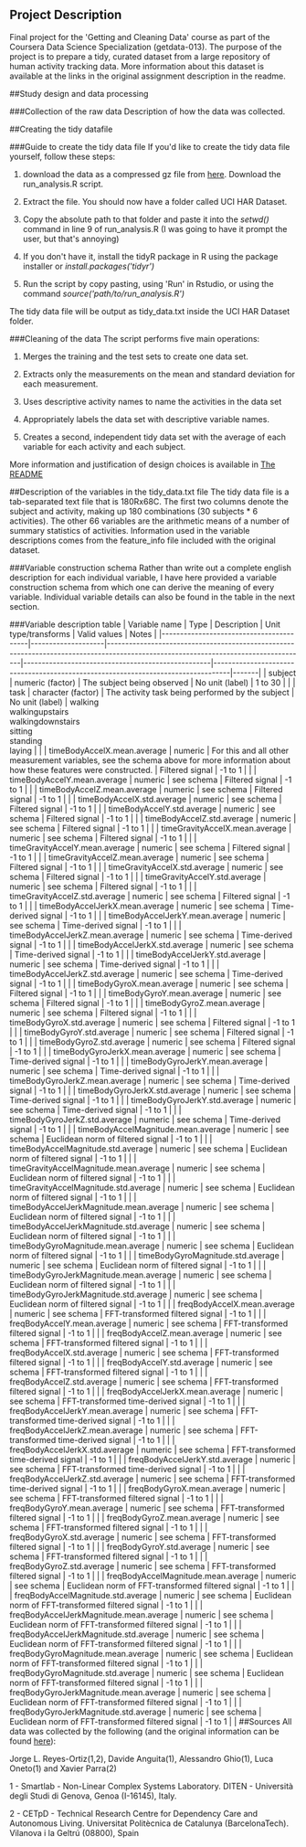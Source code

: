 ## Project Description
Final project for the 'Getting and Cleaning Data' course as part of the Coursera Data Science Specialization (getdata-013). The purpose of the project is to prepare a tidy, curated dataset from a large repository of human activity tracking data. More information about this dataset is available at the links in the original assignment description in the readme. 
 
##Study design and data processing
 
###Collection of the raw data
Description of how the data was collected.
 
##Creating the tidy datafile
 
###Guide to create the tidy data file
If you'd like to create the tidy data file yourself, follow these steps: 

1. download the data as a compressed gz file from [here](https://d396qusza40orc.cloudfront.net/getdata%2Fprojectfiles%2FUCI%20HAR%20Dataset.zip). Download the run_analysis.R script.

2. Extract the file. You should now have a folder called UCI HAR Dataset. 

3. Copy the absolute path to that folder and paste it into the *setwd()* command in line 9 of run_analysis.R (I was going to have it prompt the user, but that's annoying)

4. If you don't have it, install the tidyR package in R using the package installer or *install.packages('tidyr')*

5. Run the script by copy pasting, using 'Run' in Rstudio, or using the command *source('path/to/run_analysis.R')*

The tidy data file will be output as tidy_data.txt inside the UCI HAR Dataset folder.
 
###Cleaning of the data
The script performs five main operations:
1. Merges the training and the test sets to create one data set.

2. Extracts only the measurements on the mean and standard deviation for each measurement. 

3. Uses descriptive activity names to name the activities in the data set

4. Appropriately labels the data set with descriptive variable names. 

5. Creates a second, independent tidy data set with the average of each variable for each activity and each subject.

More information and justification of design choices is available in [The README](README.md)
 
##Description of the variables in the tidy_data.txt file
The tidy data file is a tab-separated text file that is 180Rx68C. The first two columns denote the subject and activity, making up 180 combinations (30 subjects * 6 activities). The other 66 variables are the arithmetic means of a number of summary statistics of activities. Information used in the variable descriptions comes from the feature_info file included with the original dataset. 

###Variable construction schema
Rather than write out a complete english description for each individual variable, I have here provided a variable construction schema from which one can derive the meaning of every variable. Individual variable details can also be found in the table in the next section. 

###Variable description table
| Variable name                           | Type               | Description                                                                                                                        | Unit type/transforms                              | Valid values                                                                     | Notes |
|-----------------------------------------|--------------------|------------------------------------------------------------------------------------------------------------------------------------|---------------------------------------------------|----------------------------------------------------------------------------------|-------|
| subject                                 | numeric (factor)   | The subject being observed                                                                                                         | No unit (label)                                   | 1 to 30                                                                          |       |
| task                                    | character (factor) | The activity task being performed by the subject                                                                                   | No unit (label)                                   | walking<br>walkingupstairs<br>walkingdownstairs<br>sitting<br>standing<br>laying |       |
| timeBodyAccelX.mean.average             | numeric            | For this and all other measurement variables, see the schema above for more information about how these features were constructed. | Filtered signal                                   | -1 to 1                                                                          |       |
| timeBodyAccelY.mean.average             | numeric            | see schema                                                                                                                         | Filtered signal                                   | -1 to 1                                                                          |       |
| timeBodyAccelZ.mean.average             | numeric            | see schema                                                                                                                         | Filtered signal                                   | -1 to 1                                                                          |       |
| timeBodyAccelX.std.average              | numeric            | see schema                                                                                                                         | Filtered signal                                   | -1 to 1                                                                          |       |
| timeBodyAccelY.std.average              | numeric            | see schema                                                                                                                         | Filtered signal                                   | -1 to 1                                                                          |       |
| timeBodyAccelZ.std.average              | numeric            | see schema                                                                                                                         | Filtered signal                                   | -1 to 1                                                                          |       |
| timeGravityAccelX.mean.average          | numeric            | see schema                                                                                                                         | Filtered signal                                   | -1 to 1                                                                          |       |
| timeGravityAccelY.mean.average          | numeric            | see schema                                                                                                                         | Filtered signal                                   | -1 to 1                                                                          |       |
| timeGravityAccelZ.mean.average          | numeric            | see schema                                                                                                                         | Filtered signal                                   | -1 to 1                                                                          |       |
| timeGravityAccelX.std.average           | numeric            | see schema                                                                                                                         | Filtered signal                                   | -1 to 1                                                                          |       |
| timeGravityAccelY.std.average           | numeric            | see schema                                                                                                                         | Filtered signal                                   | -1 to 1                                                                          |       |
| timeGravityAccelZ.std.average           | numeric            | see schema                                                                                                                         | Filtered signal                                   | -1 to 1                                                                          |       |
| timeBodyAccelJerkX.mean.average         | numeric            | see schema                                                                                                                         | Time-derived signal                               | -1 to 1                                                                          |       |
| timeBodyAccelJerkY.mean.average         | numeric            | see schema                                                                                                                         | Time-derived signal                               | -1 to 1                                                                          |       |
| timeBodyAccelJerkZ.mean.average         | numeric            | see schema                                                                                                                         | Time-derived signal                               | -1 to 1                                                                          |       |
| timeBodyAccelJerkX.std.average          | numeric            | see schema                                                                                                                         | Time-derived signal                               | -1 to 1                                                                          |       |
| timeBodyAccelJerkY.std.average          | numeric            | see schema                                                                                                                         | Time-derived signal                               | -1 to 1                                                                          |       |
| timeBodyAccelJerkZ.std.average          | numeric            | see schema                                                                                                                         | Time-derived signal                               | -1 to 1                                                                          |       |
| timeBodyGyroX.mean.average              | numeric            | see schema                                                                                                                         | Filtered signal                                   | -1 to 1                                                                          |       |
| timeBodyGyroY.mean.average              | numeric            | see schema                                                                                                                         | Filtered signal                                   | -1 to 1                                                                          |       |
| timeBodyGyroZ.mean.average              | numeric            | see schema                                                                                                                         | Filtered signal                                   | -1 to 1                                                                          |       |
| timeBodyGyroX.std.average               | numeric            | see schema                                                                                                                         | Filtered signal                                   | -1 to 1                                                                          |       |
| timeBodyGyroY.std.average               | numeric            | see schema                                                                                                                         | Filtered signal                                   | -1 to 1                                                                          |       |
| timeBodyGyroZ.std.average               | numeric            | see schema                                                                                                                         | Filtered signal                                   | -1 to 1                                                                          |       |
| timeBodyGyroJerkX.mean.average          | numeric            | see schema                                                                                                                         | Time-derived signal                               | -1 to 1                                                                          |       |
| timeBodyGyroJerkY.mean.average          | numeric            | see schema                                                                                                                         | Time-derived signal                               | -1 to 1                                                                          |       |
| timeBodyGyroJerkZ.mean.average          | numeric            | see schema                                                                                                                         | Time-derived signal                               | -1 to 1                                                                          |       |
| timeBodyGyroJerkX.std.average           | numeric            | see schema                                                                                                                         | Time-derived signal                               | -1 to 1                                                                          |       |
| timeBodyGyroJerkY.std.average           | numeric            | see schema                                                                                                                         | Time-derived signal                               | -1 to 1                                                                          |       |
| timeBodyGyroJerkZ.std.average           | numeric            | see schema                                                                                                                         | Time-derived signal                               | -1 to 1                                                                          |       |
| timeBodyAccelMagnitude.mean.average     | numeric            | see schema                                                                                                                         | Euclidean norm of filtered signal                 | -1 to 1                                                                          |       |
| timeBodyAccelMagnitude.std.average      | numeric            | see schema                                                                                                                         | Euclidean norm of filtered signal                 | -1 to 1                                                                          |       |
| timeGravityAccelMagnitude.mean.average  | numeric            | see schema                                                                                                                         | Euclidean norm of filtered signal                 | -1 to 1                                                                          |       |
| timeGravityAccelMagnitude.std.average   | numeric            | see schema                                                                                                                         | Euclidean norm of filtered signal                 | -1 to 1                                                                          |       |
| timeBodyAccelJerkMagnitude.mean.average | numeric            | see schema                                                                                                                         | Euclidean norm of filtered signal                 | -1 to 1                                                                          |       |
| timeBodyAccelJerkMagnitude.std.average  | numeric            | see schema                                                                                                                         | Euclidean norm of filtered signal                 | -1 to 1                                                                          |       |
| timeBodyGyroMagnitude.mean.average      | numeric            | see schema                                                                                                                         | Euclidean norm of filtered signal                 | -1 to 1                                                                          |       |
| timeBodyGyroMagnitude.std.average       | numeric            | see schema                                                                                                                         | Euclidean norm of filtered signal                 | -1 to 1                                                                          |       |
| timeBodyGyroJerkMagnitude.mean.average  | numeric            | see schema                                                                                                                         | Euclidean norm of filtered signal                 | -1 to 1                                                                          |       |
| timeBodyGyroJerkMagnitude.std.average   | numeric            | see schema                                                                                                                         | Euclidean norm of filtered signal                 | -1 to 1                                                                          |       |
| freqBodyAccelX.mean.average             | numeric            | see schema                                                                                                                         | FFT-transformed filtered signal                   | -1 to 1                                                                          |       |
| freqBodyAccelY.mean.average             | numeric            | see schema                                                                                                                         | FFT-transformed filtered signal                   | -1 to 1                                                                          |       |
| freqBodyAccelZ.mean.average             | numeric            | see schema                                                                                                                         | FFT-transformed filtered signal                   | -1 to 1                                                                          |       |
| freqBodyAccelX.std.average              | numeric            | see schema                                                                                                                         | FFT-transformed filtered signal                   | -1 to 1                                                                          |       |
| freqBodyAccelY.std.average              | numeric            | see schema                                                                                                                         | FFT-transformed filtered signal                   | -1 to 1                                                                          |       |
| freqBodyAccelZ.std.average              | numeric            | see schema                                                                                                                         | FFT-transformed filtered signal                   | -1 to 1                                                                          |       |
| freqBodyAccelJerkX.mean.average         | numeric            | see schema                                                                                                                         | FFT-transformed time-derived signal               | -1 to 1                                                                          |       |
| freqBodyAccelJerkY.mean.average         | numeric            | see schema                                                                                                                         | FFT-transformed time-derived signal               | -1 to 1                                                                          |       |
| freqBodyAccelJerkZ.mean.average         | numeric            | see schema                                                                                                                         | FFT-transformed time-derived signal               | -1 to 1                                                                          |       |
| freqBodyAccelJerkX.std.average          | numeric            | see schema                                                                                                                         | FFT-transformed time-derived signal               | -1 to 1                                                                          |       |
| freqBodyAccelJerkY.std.average          | numeric            | see schema                                                                                                                         | FFT-transformed time-derived signal               | -1 to 1                                                                          |       |
| freqBodyAccelJerkZ.std.average          | numeric            | see schema                                                                                                                         | FFT-transformed time-derived signal               | -1 to 1                                                                          |       |
| freqBodyGyroX.mean.average              | numeric            | see schema                                                                                                                         | FFT-transformed filtered signal                   | -1 to 1                                                                          |       |
| freqBodyGyroY.mean.average              | numeric            | see schema                                                                                                                         | FFT-transformed filtered signal                   | -1 to 1                                                                          |       |
| freqBodyGyroZ.mean.average              | numeric            | see schema                                                                                                                         | FFT-transformed filtered signal                   | -1 to 1                                                                          |       |
| freqBodyGyroX.std.average               | numeric            | see schema                                                                                                                         | FFT-transformed filtered signal                   | -1 to 1                                                                          |       |
| freqBodyGyroY.std.average               | numeric            | see schema                                                                                                                         | FFT-transformed filtered signal                   | -1 to 1                                                                          |       |
| freqBodyGyroZ.std.average               | numeric            | see schema                                                                                                                         | FFT-transformed filtered signal                   | -1 to 1                                                                          |       |
| freqBodyAccelMagnitude.mean.average     | numeric            | see schema                                                                                                                         | Euclidean norm of FFT-transformed filtered signal | -1 to 1                                                                          |       |
| freqBodyAccelMagnitude.std.average      | numeric            | see schema                                                                                                                         | Euclidean norm of FFT-transformed filtered signal | -1 to 1                                                                          |       |
| freqBodyAccelJerkMagnitude.mean.average | numeric            | see schema                                                                                                                         | Euclidean norm of FFT-transformed filtered signal | -1 to 1                                                                          |       |
| freqBodyAccelJerkMagnitude.std.average  | numeric            | see schema                                                                                                                         | Euclidean norm of FFT-transformed filtered signal | -1 to 1                                                                          |       |
| freqBodyGyroMagnitude.mean.average      | numeric            | see schema                                                                                                                         | Euclidean norm of FFT-transformed filtered signal | -1 to 1                                                                          |       |
| freqBodyGyroMagnitude.std.average       | numeric            | see schema                                                                                                                         | Euclidean norm of FFT-transformed filtered signal | -1 to 1                                                                          |       |
| freqBodyGyroJerkMagnitude.mean.average  | numeric            | see schema                                                                                                                         | Euclidean norm of FFT-transformed filtered signal | -1 to 1                                                                          |       |
| freqBodyGyroJerkMagnitude.std.average   | numeric            | see schema                                                                                                                         | Euclidean norm of FFT-transformed filtered signal | -1 to 1                                                                          |       |
##Sources
All data was collected by the following (and the original information can be found [here](http://archive.ics.uci.edu/ml/datasets/Human+Activity+Recognition+Using+Smartphones)):

Jorge L. Reyes-Ortiz(1,2), Davide Anguita(1), Alessandro Ghio(1), Luca Oneto(1) and Xavier Parra(2)

1 - Smartlab - Non-Linear Complex Systems Laboratory. DITEN - Università degli Studi di Genova, Genoa (I-16145), Italy.

2 - CETpD - Technical Research Centre for Dependency Care and Autonomous Living. Universitat Politècnica de Catalunya (BarcelonaTech). Vilanova i la Geltrú (08800), Spain 